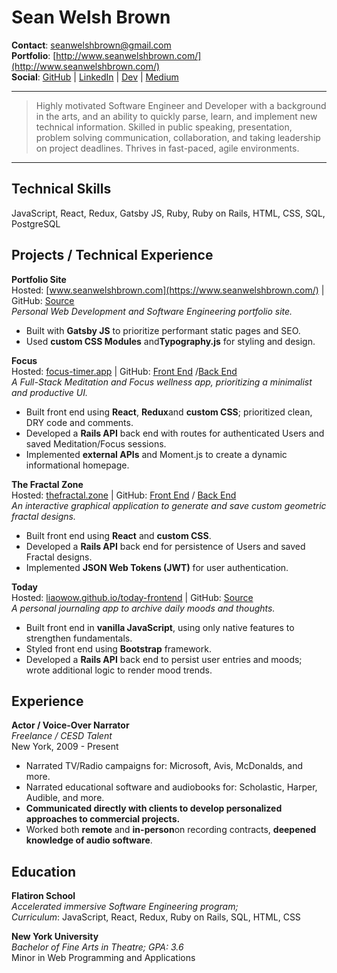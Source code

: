 Sean Welsh Brown
============

**Contact**: <seanwelshbrown@gmail.com>
<br />
**Portfolio**: [http://www.seanwelshbrown.com/](http://www.seanwelshbrown.com/)
<br />
**Social**: [GitHub](https://github.com/SeanWelshBrown) | [LinkedIn](https://www.linkedin.com/in/seanwelshbrown/) | [Dev](https://dev.to/seanwelshbrown) | [Medium](https://medium.com/@seanwelshbrown)


----

> Highly motivated Software Engineer and Developer with a background in the arts, and an ability to
> quickly parse, learn, and
> implement new technical information. ​Skilled in public speaking, presentation, problem solving
> communication, collaboration, and taking leadership on project deadlines. ​Thrives in fast-paced,
> agile environments.

----

**Technical Skills**
---------

JavaScript, React, Redux, Gatsby JS, Ruby, Ruby on Rails, HTML, CSS, SQL, PostgreSQL

**Projects / Technical Experience**
----------

**Portfolio​ Site​**
<br />
Hosted​: [www.seanwelshbrown.com](https://www.seanwelshbrown.com/) | ​GitHub​: [S​ource](https://github.com/SeanWelshBrown/portfolio-site)
<br />
*Personal Web Development and Software Engineering portfolio site.*

* Built with ​**Gatsby JS​** to prioritize performant static pages and SEO.
* Used ​**custom CSS Modules​** and ​**Typography.js**​ for styling and design.

**Focus​**
<br />
​Hosted​: [focus-timer.app](https://focus-timer.app/) | ​GitHub​: ​[Front End](https://github.com/SeanWelshBrown/Focus-frontend)​ / ​[Back End](https://github.com/SeanWelshBrown/Focus-backend)
<br />
*A Full-Stack Meditation and Focus wellness app, prioritizing a minimalist and productive UI.*

* Built front end using **​React​**, **​Redux​** and ​**custom CSS**​; prioritized clean, DRY code and comments.
* Developed a ​**Rails​ ​API​** back end with routes for authenticated Users and saved Meditation/Focus
sessions.
* Implemented ​**external APIs**​ and Moment.js to create a dynamic informational homepage.

**The Fractal Zone​**
<br />
Hosted​: [thefractal.zone](https://thefractal.zone/) | ​GitHub​: [F​ront End](https://github.com/SeanWelshBrown/Everybody-Loves-Fractals-Frontend)​ / ​[Back End](https://github.com/SeanWelshBrown/Everybody-Loves-Fractals-Backend)
<br />
*An interactive graphical application to generate and save custom geometric fractal designs.*

* Built front end using **​React​** and ​**custom CSS**.
* Developed a ​**Rails​ ​API​** back end for persistence of Users and saved Fractal designs.
* Implemented **​JSON Web Tokens (JWT)​** for user authentication.

**Today​**
<br />
Hosted​: ​[liaowow.github.io/today-frontend](https://liaowow.github.io/today-frontend/) | ​GitHub​: ​[Source](https://github.com/liaowow/TODAY)
<br />
*A personal journaling app to archive daily moods and thoughts.*

* Built front end in ​**vanilla JavaScript​**, using only native features to strengthen fundamentals.
* Styled front end using **​Bootstrap​** framework.
* Developed a ​**Rails​ ​API​** back end to persist user entries and moods; wrote additional logic to render
mood trends.

**Experience**
----------

**Actor / Voice-Over Narrator**
<br />
*Freelance / CESD Talent*
<br />
New York, 2009 - Present

* Narrated TV/Radio campaigns for: ​Microsoft, Avis, McDonalds, and more.
* Narrated educational software and audiobooks for: ​Scholastic, Harper, Audible, and more.​
* **Communicated directly with clients to develop personalized approaches to commercial projects​.**
* Worked both **​remote​** and ​**in-person​** on recording contracts, ​**deepened​ ​knowledge of​ ​audio software**.

**Education**
---------

**Flatiron School**
<br />
*Accelerated immersive Software Engineering program;*
<br />
*Curriculum*: J​avaScript, React, Redux, Ruby on Rails, SQL, HTML, CSS

**New York University**
<br />
*Bachelor of Fine Arts in Theatre; GPA: 3.6*
<br />
Minor in Web Programming and Applications
